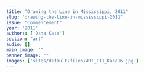 ```yaml
---
title: "Drawing the Line in Mississippi, 2011"
slug: "drawing-the-line-in-mississippi-2011"
issue: "Commencement"
year: "2011"
authors: ['Dana Kase']
section: "art"
audio: []
main_image: ""
banner_image: ""
images: ['sites/default/files/ART_C11_Kase16.jpg']
---
```

